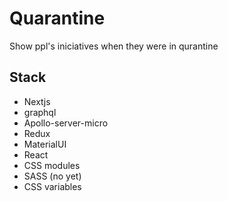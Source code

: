 # Quarantine

 Show ppl's iniciatives when they were in qurantine

## Stack
  - Nextjs
  - graphql
  - Apollo-server-micro
  - Redux
  - MaterialUI
  - React
  - CSS modules
  - SASS (no yet)
  - CSS variables

